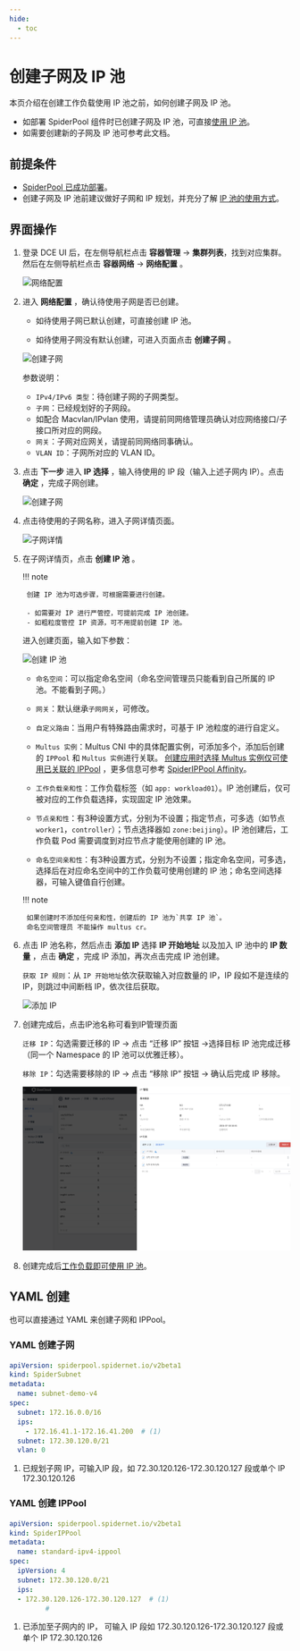 ```yaml
---
hide:
  - toc
---
```


# 创建子网及 IP 池

本页介绍在创建工作负载使用 IP 池之前，如何创建子网及 IP 池。

- 如部署 SpiderPool 组件时已创建子网及 IP 池，可直接[使用 IP 池](../use-ippool/usage.md)。
- 如需要创建新的子网及 IP 池可参考此文档。

## 前提条件

- [SpiderPool 已成功部署](../../modules/spiderpool/install/install.md)。
- 创建子网及 IP 池前建议做好子网和 IP 规划，并充分了解 [IP 池的使用方式](ippoolusage.md)。

## 界面操作

1. 登录 DCE UI 后，在左侧导航栏点击 **容器管理** -> **集群列表**，找到对应集群。然后在左侧导航栏点击 **容器网络** -> **网络配置** 。

    ![网络配置](https://docs.daocloud.io/daocloud-docs-images/docs/zh/docs/network/images/networkconfig01.png)

2. 进入 **网络配置** ，确认待使用子网是否已创建。

    - 如待使用子网已默认创建，可直接创建 IP 池。

    - 如待使用子网没有默认创建，可进入页面点击 **创建子网** 。

    ![创建子网](https://docs.daocloud.io/daocloud-docs-images/docs/zh/docs/network/images/subnet01.png)

    参数说明：

    - `IPv4/IPv6 类型`：待创建子网的子网类型。
    - `子网`：已经规划好的子网段。
    - 如配合 Macvlan/IPvlan 使用，请提前同网络管理员确认对应网络接口/子接口所对应的网段。
    - `网关`：子网对应网关，请提前同网络同事确认。
    - `VLAN ID`：子网所对应的 VLAN ID。

3. 点击 **下一步** 进入 **IP 选择** ，输入待使用的 IP 段（输入上述子网内 IP）。点击 **确定** ，完成子网创建。

    ![创建子网](https://docs.daocloud.io/daocloud-docs-images/docs/zh/docs/network/images/subnet02.png)

4. 点击待使用的子网名称，进入子网详情页面。

    ![子网详情](https://docs.daocloud.io/daocloud-docs-images/docs/zh/docs/network/images/subnet03.png)

5. 在子网详情页，点击 **创建 IP 池** 。

    !!! note

        创建 IP 池为可选步骤，可根据需要进行创建。
        
        - 如需要对 IP 进行严管控，可提前完成 IP 池创建。
        - 如粗粒度管控 IP 资源，可不用提前创建 IP 池。

    进入创建页面，输入如下参数：

    ![创建 IP 池](https://docs.daocloud.io/daocloud-docs-images/docs/zh/docs/network/images/subnet04.png)

    - `命名空间`：可以指定命名空间（命名空间管理员只能看到自己所属的 IP 池。不能看到子网。）

    - `网关`：默认继承`子网网关`，可修改。

    - `自定义路由`：当用户有特殊路由需求时，可基于 IP 池粒度的进行自定义。

    - `Multus 实例`：Multus CNI 中的具体配置实例，可添加多个，添加后创建的 `IPPool` 和 `Multus 实例`进行关联。
      [创建应用时选择 Multus 实例仅可使用已关联的 IPPool](../use-ippool/usage.md) ，更多信息可参考
      [SpiderIPPool Affinity](https://spidernet-io.github.io/spiderpool/v0.8/usage/spider-affinity-zh_CN/#ippool_3)。

    - `工作负载亲和性`：工作负载标签（如 `app: workload01`）。IP 池创建后，仅可被对应的工作负载选择，实现固定 IP 池效果。

    - `节点亲和性`：有3种设置方式，分别为不设置；指定节点，可多选（如节点`worker1`，`controller`）；节点选择器如 `zone:beijing`）。IP 池创建后，工作负载 Pod 需要调度到对应节点才能使用创建的 IP 池。

    - `命名空间亲和性`：有3种设置方式，分别为不设置；指定命名空间，可多选，选择后在对应命名空间中的工作负载可使用创建的 IP 池；命名空间选择器，可输入键值自行创建。

    !!! note

        如果创建时不添加任何亲和性，创建后的 IP 池为`共享 IP 池`。        
        命名空间管理员 不能操作 multus cr。

6. 点击 IP 池名称，然后点击 **添加 IP** 选择 **IP 开始地址** 以及加入 IP 池中的 **IP 数量** ，点击 **确定** ，完成 IP 添加，再次点击完成 IP 池创建。

    `获取 IP 规则`：从 `IP 开始地址`依次获取输入对应数量的 IP，IP 段如不是连续的 IP，则跳过中间断档 IP，依次往后获取。

    ![添加 IP](https://docs.daocloud.io/daocloud-docs-images/docs/zh/docs/network/images/subnet05.png)

7. 创建完成后，点击IP池名称可看到IP管理页面

    `迁移 IP`：勾选需要迁移的 IP → 点击 “迁移 IP” 按钮 →选择目标 IP 池完成迁移（同一个 Namespace 的 IP 池可以优雅迁移）。

    `移除 IP`：勾选需要移除的 IP → 点击 “移除 IP” 按钮 → 确认后完成 IP 移除。

    ![迁移IP](../../images/IPManagement.png)

8. 创建完成后[工作负载即可使用 IP 池](../use-ippool/usage.md)。

## YAML 创建

也可以直接通过 YAML 来创建子网和 IPPool。

### YAML 创建子网

```yaml
apiVersion: spiderpool.spidernet.io/v2beta1
kind: SpiderSubnet
metadata:
  name: subnet-demo-v4
spec:
  subnet: 172.16.0.0/16
  ips:
    - 172.16.41.1-172.16.41.200  # (1)
  subnet: 172.30.120.0/21
  vlan: 0
```

1. 已规划子网 IP，可输入IP 段，如 72.30.120.126-172.30.120.127 段或单个 IP 172.30.120.126

### YAML 创建 IPPool

```yaml
apiVersion: spiderpool.spidernet.io/v2beta1
kind: SpiderIPPool
metadata:
  name: standard-ipv4-ippool
spec:
  ipVersion: 4
  subnet: 172.30.120.0/21
  ips:
  - 172.30.120.126-172.30.120.127  # (1)
         # 
```

1. 已添加至子网内的 IP， 可输入 IP 段如 172.30.120.126-172.30.120.127 段或单个 IP 172.30.120.126
